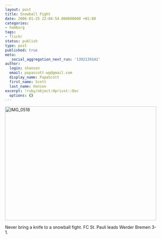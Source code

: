```yaml
---
layout: post
title: Snowball Fight
date: 2006-01-25 22:04:54.000000000 +01:00
categories:
- hamburg
tags:
- flickr
status: publish
type: post
published: true
meta:
  _social_aggregation_next_run: '1392139142'
author:
  login: shanson
  email: papascott-wp@gmail.com
  display_name: PapaScott
  first_name: Scott
  last_name: Hanson
excerpt: !ruby/object:Hpricot::Doc
  options: {}
---
```

<p><a href="http://www.flickr.com/photos/papascott/91148475/" title="Photo Sharing"><img src="https://static.flickr.com/41/91148475_00d1802a8a.jpg" width="500" height="375" alt="IMG_0518" /></a></p>
<p>Never bring a knife to a snowball fight. FC St. Pauli leads Werder Bremen 3-1.</p>
